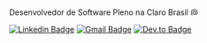 Desenvolvedor de Software Pleno na Claro Brasil <a href="https://www.linkedin.com/company/clarobrasil"><img title="Claro" alt="@Claro" src="https://media.licdn.com/dms/image/v2/C4D0BAQH2gEZpU9Oy5Q/company-logo_200_200/company-logo_200_200/0/1630559270452/clarobrasil_logo?e=1748476800&v=beta&t=Up02ob9shD838eAl9nx5HAZVJs0IDo3I_RXljEIYwgs" width="15" /></a>

[![Linkedin Badge](https://img.shields.io/badge/Marcilio%20Santos-6633cc?style=flat-square&logo=linkedin&logoColor=white&color=30313f&link=https%3A%2F%2Fwww.linkedin.com%2Fin%2Fjrsmarcilio)](https://www.linkedin.com/in/jrsmarcilio/) 
[![Gmail Badge](https://img.shields.io/badge/jrsmarcilio%40gmail.com-6633cc?style=flat-square&logo=gmail&logoColor=white&color=30313f&link=mailto%3Ajrsmarcilio%40gmail.com)](mailto:jrsmarcilio@gmail.com)
[![Dev.to Badge](https://img.shields.io/badge/%40jrsmarcilio-6633cc?style=flat-square&logo=dev.to&logoColor=white&color=30313f&link=https%3A%2F%2Fdev.to%2Fjrsmarcilio%2F)](https://dev.to/jrsmarcilio/)
